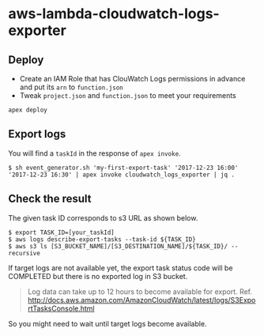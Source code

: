 # aws-lambda-cloudwatch-logs-exporter

## Deploy
- Create an IAM Role that has ClouWatch Logs permissions in advance and put its `arn` to `function.json`
- Tweak `project.json` and `function.json` to meet your requirements
```
apex deploy
```

## Export logs
You will find a `taskId` in the response of `apex invoke`.

```shell
$ sh event_generator.sh 'my-first-export-task' '2017-12-23 16:00' '2017-12-23 16:30' | apex invoke cloudwatch_logs_exporter | jq .
```

## Check the result
The given task ID corresponds to s3 URL as shown below.

```
$ export TASK_ID=[your_taskId]
$ aws logs describe-export-tasks --task-id ${TASK_ID}
$ aws s3 ls [S3_BUCKET_NAME]/[S3_DESTINATION_NAME]/${TASK_ID}/ --recursive
```

If target logs are not available yet, the export task status code will be COMPLETED but there is no exported log in S3 bucket.

> Log data can take up to 12 hours to become available for export.
> Ref. http://docs.aws.amazon.com/AmazonCloudWatch/latest/logs/S3ExportTasksConsole.html

So you might need to wait until target logs become available.
